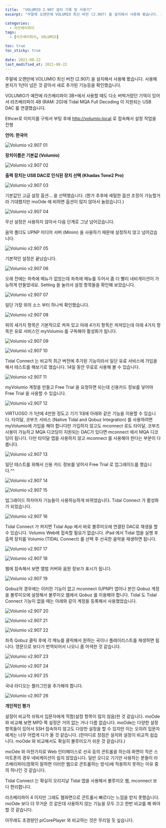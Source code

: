 ```yaml
---
title:  "VOLUMIO 2.907 설치 기록 및 사용기"
excerpt: "주말에 오랜만에 VOLUMIO 최신 버전 (2.907) 을 설치해서 사용해 봤습니다. 사용해 본지가 1년이 넘은 것 같아서 새로 추가된 기능등을 확인했습니다."

categories:
  - 라즈베리파이
tags:
  - [라즈베리파이, VOLUMIO]

toc: true
toc_sticky: true
 
date: 2021-08-22
last_modified_at: 2021-08-22
---
```

주말에 오랜만에 VOLUMIO 최신 버전 (2.907) 을 설치해서 사용해 봤습니다. 사용해 본지가 1년이 넘은 것 같아서 새로 추가된 기능등을 확인했습니다.

VOLUMIO가 예전에 라즈베리파이 3B+에서 사용할 때도 다소 버벅거렸던 기억이 있어서 라즈베리파이 4B (RAM: 2G)에 Tidal MQA Full Decoding 이 지원되는 USB DAC 를 연결했습니다.

Ethcer로 이미지를 구워서 부팅 후에 http://volumio.local 로 접속해서 설정 작업을 진행

**언어: 한국어**

![Volumio v2.907 01](/assets/images/volumio-2907-01.png)

**장치이름은 기본값 (Volumio)**

![Volumio v2.907 02](/assets/images/volumio-2907-02.png)

**출력 장치는 USB DAC로 인식된 장치 선택 (Khadas Tone2 Pro)**

![Volumio v2.907 03](/assets/images/volumio-2907-03.png)

기본값인 고급 설정 옵션... 을 선택했습니다. (뭔가 추후에 세밀한 옵션 조정이 가능할거라 기대했지만 moOde 에 비하면 옵션이 많지 않아서 놀랐습니다.)

![Volumio v2.907 04](/assets/images/volumio-2907-04.png)

무선 설정은 사용하지 않아서 다음 단계로 그냥 넘어갔습니다.

음악 폴더도 UPNP 미디어 서버 (Minim) 을 사용하기 때문에 설정하지 않고 넘어갔습니다.

![Volumio v2.907 05](/assets/images/volumio-2907-05.png)

기본적인 설정은 끝났습니다.

![Volumio v2.907 06](/assets/images/volumio-2907-06.png)

오래 전에는 좌측에 메뉴가 없었는데 좌측에 메뉴를 두어서 좀 더 빨리 네비게이션이 가능하게 만들었네요. Setting 을 눌러서 설정 항목들을 확인해 보았습니다.

![Volumio v2.907 07](/assets/images/volumio-2907-07.png)

일단 가장 위의 소스 부터 하나씩 확인했습니다.

![Volumio v2.907 08](/assets/images/volumio-2907-08.png)

위의 세가지 항목은 기본적으로 켜져 있고 아래 4가지 항목은 꺼져있는데 아래 4가지 항목은 유료 서비스인 myVolumio 를 구독해야 활성화가 됩니다. 

![Volumio v2.907 09](/assets/images/volumio-2907-09.png)

![Volumio v2.907 10](/assets/images/volumio-2907-10.png)

Tidal Connect 는 비교적 최근 버전에 추가된 기능이라서 일단 유료 서비스에 가입을 해서 테스트를 해보기로 했습니다. 14일 동안 무료로 사용해 볼 수 있습니다.

![Volumio v2.907 11](/assets/images/volumio-2907-11.png)

​myVolumio 계정을 만들고 Free Trial 을 요청하면 되는데 신용카드 정보를 넣어야 Free Trial 을 사용할 수 있습니다.

![Volumio v2.907 12](/assets/images/volumio-2907-12.png)

VIRTUOSO 가 1년에 4만원 정도고 기기 1대에 아래와 같은 기능을 이용할 수 있습니다. 타이달, 코부즈 서비스 (Native Tidal and Qobuz Integration) 를 사용하려면 myVolumio에 가입을 해야 합니다만 가입하지 않고도 mconnect 로도 타이달, 코부즈 사용이 가능하고 MQA 디코딩이 지원되는 DAC가 있다면 mconnect 에서 MQA 디코딩이 됩니다. 다만 타이달 앱을 사용하지 않고 mconnect 를 사용해야 한다는 부분이 다릅니다.   

![Volumio v2.907 13](/assets/images/volumio-2907-13.png)

일단 테스트를 위해서 신용 카드 정보를 넣어서 Free Trial 로 업그래이드를 했습니다.^^

![Volumio v2.907 14](/assets/images/volumio-2907-14.png)

![Volumio v2.907 15](/assets/images/volumio-2907-15.png)

업그래이드 하자마자 기능들이 사용하능하게 바뀌었습니다. Tidal Connect 가 활성화가 되었습니다.

![Volumio v2.907 16](/assets/images/volumio-2907-16.png)

Tidal Connect 가 켜지면 Tidal App 에서 바로 볼루미오에 연결된 DAC로 재생을 할 수 있습니다. Volumio Web에 접속할 필요가 없습니다. iPad 에서 Tidal 앱을 실행 후 출력 장치를 Volumio (TIDAL Connect) 를 선택 후 선곡한 음악을 재생하면 됩니다.

![Volumio v2.907 17](/assets/images/volumio-2907-17.png)

![Volumio v2.907 18](/assets/images/volumio-2907-18.png)

웹에 접속해서 보면 앨범 커버와 음원 정보가 표시가 됩니다.

![Volumio v2.907 19](/assets/images/volumio-2907-19.png)

Qobuz의 경우에는 이러한 기능이 없고 mconnect (UPNP) 앱이나 본인 Qobuz 계정을 볼루미오에 설정해서 볼루미오 웹에서 Qobuz 를 이용해야 합니다. Tidal 도 Tidal Connect 기능이 없을 때는 아래와 같이 계정을 등록해서 사용했었습니다.

![Volumio v2.907 20](/assets/images/volumio-2907-20.png)

![Volumio v2.907 21](/assets/images/volumio-2907-21.png)

![Volumio v2.907 22](/assets/images/volumio-2907-22.png)

좌측 Qobuz 클릭 후에 각 메뉴를 클릭해서 원하는 곡이나 플레이리스트를 재생하면 됩니다. 영문으로 보다가 번역되어서 나오니 좀 어색한 것 같습니다.

![Volumio v2.907 23](/assets/images/volumio-2907-23.png)

![Volumio v2.907 24](/assets/images/volumio-2907-24.png)

![Volumio v2.907 25](/assets/images/volumio-2907-25.png)

국내 라디오는 플러그인을 추가해야 합니다. 

![Volumio v2.907 26](/assets/images/volumio-2907-26.png)

**개인적인 평가**

설정이 비교적 쉬워서 입문자에게 적합(설정 항목이 많지 않음)한 것 같습니다. moOde 와 비교해 보면 MPD 쪽 설정은 거의 없는 거나 다름 없습니다. moOde는 다양한 설정 항목들이 있어서 SSH 접속하지 않고도 다양한 설정을 할 수 있지만 이는 오히려 입문자에게는 너무 어렵게 다가 올 것 같습니다. (한마디로 장점은 설치와 설정이 비교적 쉽습니다. moOde 와 비교해서도 확실히 볼루미오가 쉬운 것 같습니다.) 

moOde 와 마찬가지로 Web 인터페이스로 선곡 등의 콘트롤을 하는데 화면이 작은 스마트폰의 경우 네비케이션이 쉽지 않았습니다. 일반 오디오 기기만 사용하는 분들이 라즈베리파이(정확히 말하면 이러한 웹으로 콘트롤하는 방식)에 적용하지 못하는 이유 중의 하나인 것 같습니다. 

Tidal Connect 는 확실히 오리지날 Tidal 앱을 사용해서 볼루미오 웹, mconnect 보다 편리합니다.

라즈베리파이 4 이지만 그래도 웹화면으로 콘트롤시 빠르다는 느낌을 받지 못했습니다. moOde 보다 더 무거운 것 같은데 사용하지 않는 기능을 모두 끄고 한번 비교를 해 봐야할 것 같습니다. 

아무래도 초경량인 piCorePlayer 와 비교하는 것은 무리일 듯 싶습니다.  